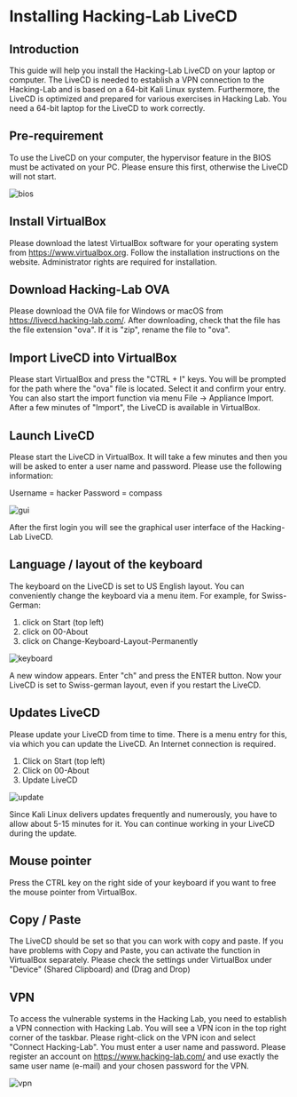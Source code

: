 # Installing Hacking-Lab LiveCD
## Introduction
This guide will help you install the Hacking-Lab LiveCD on your laptop or computer. The LiveCD is needed to establish a VPN connection to the Hacking-Lab and is based on a 64-bit Kali Linux system. Furthermore, the LiveCD is optimized and prepared for various exercises in Hacking Lab. You need a 64-bit laptop for the LiveCD to work correctly.

## Pre-requirement
To use the LiveCD on your computer, the hypervisor feature in the BIOS must be activated on your PC. Please ensure this first, otherwise the LiveCD will not start.

![bios](bios.png)

## Install VirtualBox
Please download the latest VirtualBox software for your operating system from https://www.virtualbox.org. Follow the installation instructions on the website. Administrator rights are required for installation.

## Download Hacking-Lab OVA
Please download the OVA file for Windows or macOS from https://livecd.hacking-lab.com/. After downloading, check that the file has the file extension "ova". If it is "zip", rename the file to "ova".

## Import LiveCD into VirtualBox
Please start VirtualBox and press the "CTRL + I" keys. You will be prompted for the path where the "ova" file is located. Select it and confirm your entry. You can also start the import function via menu File -> Appliance Import. After a few minutes of "Import", the LiveCD is available in VirtualBox.

## Launch LiveCD
Please start the LiveCD in VirtualBox. It will take a few minutes and then you will be asked to enter a user name and password. Please use the following information:

Username = hacker
Password = compass

![gui](gui.png)

After the first login you will see the graphical user interface of the Hacking-Lab LiveCD.

## Language / layout of the keyboard
The keyboard on the LiveCD is set to US English layout. You can conveniently change the keyboard via a menu item. For example, for Swiss-German:

1. click on Start (top left)
2. click on 00-About
3. click on Change-Keyboard-Layout-Permanently

![keyboard](keyboard.png)

A new window appears. Enter "ch" and press the ENTER button. Now your LiveCD is set to Swiss-german layout, even if you restart the LiveCD.


## Updates LiveCD
Please update your LiveCD from time to time. There is a menu entry for this, via which you can update the LiveCD. An Internet connection is required.

1. Click on Start (top left)
2. Click on 00-About
3. Update LiveCD

![update](update.png)

Since Kali Linux delivers updates frequently and numerously, you have to allow about 5-15 minutes for it. You can continue working in your LiveCD during the update.

## Mouse pointer
Press the CTRL key on the right side of your keyboard if you want to free the mouse pointer from VirtualBox.

## Copy / Paste
The LiveCD should be set so that you can work with copy and paste. If you have problems with Copy and Paste, you can activate the function in VirtualBox separately. Please check the settings under VirtualBox under "Device" (Shared Clipboard) and (Drag and Drop)

## VPN
To access the vulnerable systems in the Hacking Lab, you need to establish a VPN connection with Hacking Lab. You will see a VPN icon in the top right corner of the taskbar. Please right-click on the VPN icon and select "Connect Hacking-Lab". You must enter a user name and password. Please register an account on https://www.hacking-lab.com/ and use exactly the same user name (e-mail) and your chosen password for the VPN.

![vpn](vpn.png)
